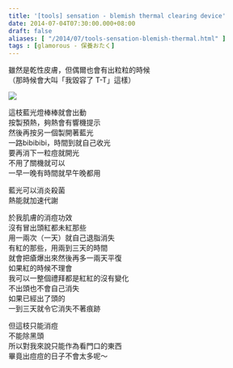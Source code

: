 ```yaml
---
title: '[tools] sensation - blemish thermal clearing device'
date: 2014-07-04T07:30:00.000+08:00
draft: false
aliases: [ "/2014/07/tools-sensation-blemish-thermal.html" ]
tags : [glamorous - 保養おたく]
---
```


雖然是乾性皮膚，但偶爾也會有出粒粒的時候  
（那時候會大叫「我毀容了 T-T」這樣）  

![](/images/sensation.jpg)

這枝藍光燈棒棒就會出動  
按製預熱，夠熱會有響機提示  
然後再按另一個製開著藍光  
一路bibibibi，時間到就自己收光  
要再消下一粒痘就開光  
不用了關機就可以  
一早一晚有時間就早午晚都用  
  
藍光可以消炎殺菌  
熱能就加速代謝  
  
於我肌膚的消痘功效  
沒有冒出頭紅都未紅那些  
用一兩次（一天）就自己退脂消失  
有紅的那些，用兩到三天的時間  
就會把瘡爆出來然後再多一兩天平復  
如果紅的時候不理會  
我可以一整個禮拜都是紅紅的沒有變化  
不出頭也不會自己消失  
如果已經出了頭的  
一到三天就令它消失不著痕跡  
  
但這枝只能消痘  
不能除黑頭  
所以對我來說只能作為看門口的東西  
畢竟出痘痘的日子不會太多呢～
